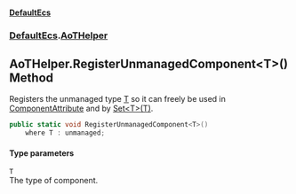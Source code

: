 #### [DefaultEcs](index.md 'index')
### [DefaultEcs](index.md#DefaultEcs 'DefaultEcs').[AoTHelper](AoTHelper.md 'DefaultEcs.AoTHelper')
## AoTHelper.RegisterUnmanagedComponent&lt;T&gt;() Method
Registers the unmanaged type [T](AoTHelper_RegisterUnmanagedComponent_T_().md#DefaultEcs_AoTHelper_RegisterUnmanagedComponent_T_()_T 'DefaultEcs.AoTHelper.RegisterUnmanagedComponent&lt;T&gt;().T') so it can freely be used in [ComponentAttribute](ComponentAttribute.md 'DefaultEcs.System.ComponentAttribute') and by [Set&lt;T&gt;(T)](EntityRecord_Set_T_(T).md 'DefaultEcs.Command.EntityRecord.Set&lt;T&gt;(T)').  
```csharp
public static void RegisterUnmanagedComponent<T>()
    where T : unmanaged;
```
#### Type parameters
<a name='DefaultEcs_AoTHelper_RegisterUnmanagedComponent_T_()_T'></a>
`T`  
The type of component.
  
